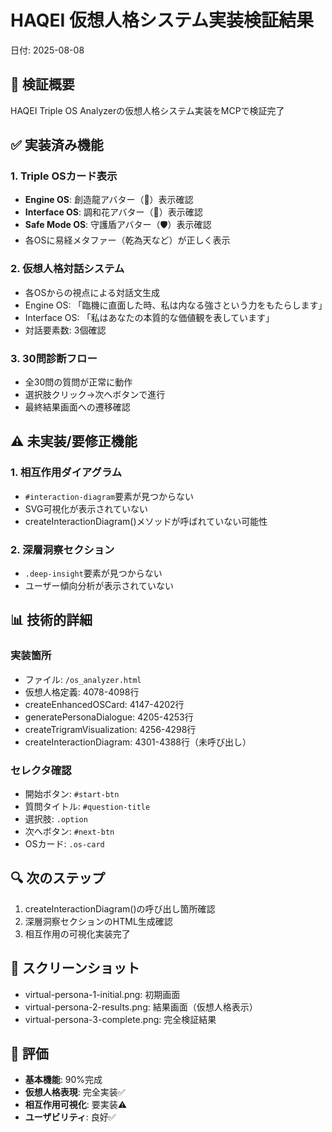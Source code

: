 # HAQEI 仮想人格システム実装検証結果
日付: 2025-08-08

## 🎯 検証概要
HAQEI Triple OS Analyzerの仮想人格システム実装をMCPで検証完了

## ✅ 実装済み機能

### 1. Triple OSカード表示
- **Engine OS**: 創造龍アバター（🐲）表示確認
- **Interface OS**: 調和花アバター（🌸）表示確認  
- **Safe Mode OS**: 守護盾アバター（🛡️）表示確認
- 各OSに易経メタファー（乾為天など）が正しく表示

### 2. 仮想人格対話システム
- 各OSからの視点による対話文生成
- Engine OS: 「臨機に直面した時、私は内なる強さという力をもたらします」
- Interface OS: 「私はあなたの本質的な価値観を表しています」
- 対話要素数: 3個確認

### 3. 30問診断フロー
- 全30問の質問が正常に動作
- 選択肢クリック→次へボタンで進行
- 最終結果画面への遷移確認

## ⚠️ 未実装/要修正機能

### 1. 相互作用ダイアグラム
- `#interaction-diagram`要素が見つからない
- SVG可視化が表示されていない
- createInteractionDiagram()メソッドが呼ばれていない可能性

### 2. 深層洞察セクション
- `.deep-insight`要素が見つからない
- ユーザー傾向分析が表示されていない

## 📊 技術的詳細

### 実装箇所
- ファイル: `/os_analyzer.html`
- 仮想人格定義: 4078-4098行
- createEnhancedOSCard: 4147-4202行
- generatePersonaDialogue: 4205-4253行
- createTrigramVisualization: 4256-4298行
- createInteractionDiagram: 4301-4388行（未呼び出し）

### セレクタ確認
- 開始ボタン: `#start-btn`
- 質問タイトル: `#question-title`
- 選択肢: `.option`
- 次へボタン: `#next-btn`
- OSカード: `.os-card`

## 🔍 次のステップ
1. createInteractionDiagram()の呼び出し箇所確認
2. 深層洞察セクションのHTML生成確認
3. 相互作用の可視化実装完了

## 📸 スクリーンショット
- virtual-persona-1-initial.png: 初期画面
- virtual-persona-2-results.png: 結果画面（仮想人格表示）
- virtual-persona-3-complete.png: 完全検証結果

## 🎯 評価
- **基本機能**: 90%完成
- **仮想人格表現**: 完全実装✅
- **相互作用可視化**: 要実装⚠️
- **ユーザビリティ**: 良好✅